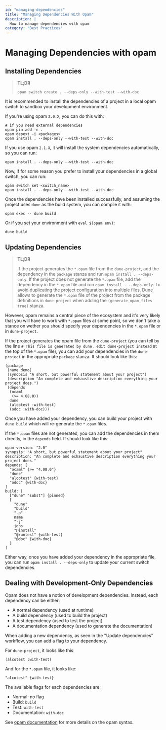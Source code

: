 ```yaml
---
id: "managing-dependencies"
title: "Managing Dependencies With Opam"
description: |
  How to manage dependencies with opam
category: "Best Practices"
---
```


# Managing Dependencies with opam

## Installing Dependencies

> **TL;DR**
> 
> ```
> opam switch create . --deps-only --with-test --with-doc
> ```
It is recommended to install the dependencies of a project in a local opam switch to sandbox your development environment.

If you're using opam `2.0.X`, you can do this with:

```
# if you need external dependencies
opam pin add -n .
opam depext -i <packages>
opam install . --deps-only --with-test --with-doc
```

If you use opam `2.1.X`, it will install the system dependencies automatically, so you can run:

```
opam install . --deps-only --with-test --with-doc
```

Now, if for some reason you prefer to install your dependencies in a global switch, you can run:

```
opam switch set <switch_name>
opam install . --deps-only --with-test --with-doc
```

Once the dependencies have been installed successfully, and assuming the project uses `dune` as the build system, you can compile it with:

```
opam exec -- dune build
```

Or if you set your environment with `eval $(opam env)`:

```
dune build
```

## Updating Dependencies


> **TL;DR**
> 
> If the project generates the `*.opam` file from the `dune-project`, add the dependency in the `package` stanza and run `opam install . --deps-only`.
> If the project does not generate the `*.opam` file, add the dependency in the `*.opam` file and run `opam install . --deps-only`.
To avoid duplicating the project configuration into multiple files, Dune allows to generate the `*.opam` file of the project from the 
package definitions in `dune-project` when adding the `(generate_opam_files true)` stanza.

However, opam remains a central piece of the ecosystem and it's very likely that you will have to work with `*.opam` files at some point,
so we don't take a stance on wether you should specify your dependencies in the `*.opam` file or in `dune-project`.

If the project generates the opam file from the `dune-project` (you can tell by the line `# This file is generated by dune, edit dune-project instead` at the top of the `*.opam` file), you can add your dependencies in the `dune-project` in the appropriate `package` stanza. It should look like this:

```dune
(package
 (name demo)
 (synopsis "A short, but powerful statement about your project")
 (description "An complete and exhaustive description everything your project does.")
 (depends
  (ocaml
   (>= 4.08.0))
  dune
  (alcotest :with-test)
  (odoc :with-doc)))
```

Once you have added your dependency, you can build your project with `dune build` which will re-generate the `*.opam` files.

If the `*.opam` files are not generated, you can add the dependencies in them directly, in the `depends` field. If should look like this:


```opam
opam-version: "2.0"
synopsis: "A short, but powerful statement about your project"
description: "An complete and exhaustive description everything your project does."
depends: [
  "ocaml" {>= "4.08.0"}
  "dune"
  "alcotest" {with-test}
  "odoc" {with-doc}
]
build: [
  ["dune" "subst"] {pinned}
  [
    "dune"
    "build"
    "-p"
    name
    "-j"
    jobs
    "@install"
    "@runtest" {with-test}
    "@doc" {with-doc}
  ]
]
```

Either way, once you have added your dependency in the appropriate file, you can run `opam install . --deps-only` to update your current switch dependencies.

## Dealing with Development-Only Dependencies

Opam does not have a notion of development dependencies. Instead, each dependency can be either:

- A normal dependency (used at runtime)
- A build dependency (used to build the project)
- A test dependency (used to test the project)
- A documentation dependency (used to generate the documentation)

When adding a new dependency, as seen in the "Update dependencies" workflow, you can add a flag to your dependency.

For `dune-project`, it looks like this:

```dune
(alcotest :with-test)
```

And for the `*.opam` file, it looks like:

```opam
"alcotest" {with-test}
```

The available flags for each dependencies are:

- Normal: no flag
- Build: `build`
- Test: `with-test`
- Documentation: `with-doc`

See [opam documentation](https://opam.ocaml.org/doc/Manual.html#Package-variables) for more details on the opam syntax.
